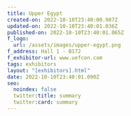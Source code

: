 ```yaml
---
title: Upper Egypt
created-on: 2022-10-10T23:40:00.987Z
updated-on: 2022-10-10T23:40:01.036Z
published-on: 2022-10-10T23:40:01.065Z
f_logo:
  url: /assets/images/upper-egypt.png
f_address: Hall 1 - B172
f_exhibitor-url: www.uefcon.com
tags: exhibitors
layout: "[exhibitors].html"
date: 2022-10-10T23:40:01.090Z
seo:
  noindex: false
  twitter:title: summary
  twitter:card: summary
---
```


